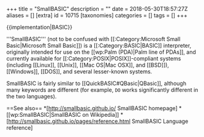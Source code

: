 +++
title = "SmallBASIC"
description = ""
date = 2018-05-30T18:57:27Z
aliases = []
[extra]
id = 10715
[taxonomies]
categories = []
tags = []
+++

{{implementation|BASIC}}

'''SmallBASIC''' (not to be confused with [[:Category:Microsoft Small Basic|Microsoft Small Basic]]) is a [[:Category:BASIC|BASIC]] interpreter, originally intended for use on the [[wp:Palm (PDA)|Palm line of PDAs]], and currently available for [[:Category:POSIX|POSIX]]-compliant systems (including [[Linux]], [[Unix]], [[Mac OS|Mac OSX]], and [[BSD]]), [[Windows]], [[DOS]], and several lesser-known systems.

SmallBASIC is fairly similar to [[QuickBASIC#QBasic|QBasic]], although many keywords are different (for example, <code>DO</code> works significantly different in the two languages).

==See also==
*[http://smallbasic.github.io/ SmallBASIC homepage]
*[[wp:SmallBASIC|SmallBASIC on Wikipedia]]
*[http://smallbasic.github.io/pages/reference.html SmallBASIC Language reference]
